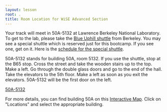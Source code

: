 ```yaml
---
layout: lesson
root: .
title: Room Location for WiSE Advanced Section
---
```


Your track will meet in 50A-5132 at Lawrence Berkeley National Laboratory. 
To get to the lab, please take the [Blue Uphill shuttle][shuttle] from Berkeley. 
You may see a special shuttle which is reserved just for this bootcamp. If you 
see one, get on it. Here is the [schedule for the special 
shuttle](img/location/shuttle.png).

50A-5132 stands for building 50A, room 5132. If you use the shuttle, stop at the 
B65 stop. Cross the street and take the wooden stairs up to the top. Make a 
left. Go through the double glass doors and go to the end of the hall. Take the 
elevators to the 5th floor. Make a left as soon as you exit the elevators. 
50A-5132 will be the first door on the left. 

[50A-5132](img/location/50A-5132.png)

For more details, you can find building 50A on this [Interactive Map][map].
Click on "Locations" and select the appropriate building.  

[shuttle]: http://www.lbl.gov/Workplace/Facilities/Support/Busses/off-site_blue.html 
"Uphill Shuttle"
[map]: http://map.lbl.gov/#UMAP_2012091840117 "Interactive Map"
